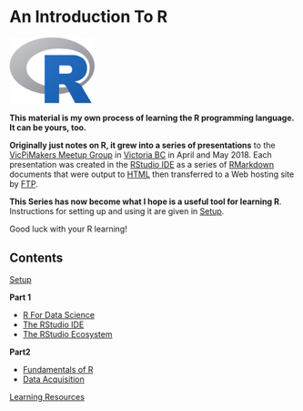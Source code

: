 # An Introduction To R
 
<img src="images/Rlogo.png" width="150" />

**This material is my own process of learning the R programming language. It can be yours, too.**

**Originally just notes on R, it grew into a series of presentations** to the [VicPiMakers Meetup Group](https://www.meetup.com/Victoria-Raspberry-PiMakers-And-Others/) in [Victoria BC](https://www.tourismvictoria.com/) in April and May 2018. Each presentation was created in the [RStudio IDE](https://www.rstudio.com/) as a series of [RMarkdown](http://rmarkdown.rstudio.com/) documents that were output to [HTML](https://en.wikipedia.org/wiki/HTML) then transferred to a Web hosting site by [FTP](https://en.wikipedia.org/wiki/File_Transfer_Protocol).

**This Series has now become what I hope is a useful tool for learning R**. Instructions for setting up and using it are given in [Setup](https://r.stuzog.com/Setup.html).

Good luck with your R learning!

## Contents

[Setup](https://r.stuzog.com/Setup.html)

**Part 1**

* [R For Data Science](https://r.stuzog.com/R_Data_Science.html)
* [The RStudio IDE](https://r.stuzog.com/RStudio.html)
* [The RStudio Ecosystem](https://r.stuzog.com/RStudio_Ecosystem.html)

**Part2**

* [Fundamentals of R](https://r.stuzog.com/R_Programming.html)
* [Data Acquisition](https://r.stuzog.com/R_Data_Acquisition.html)

[Learning Resources](https://r.stuzog.com/R_Learning_Resources.html)

